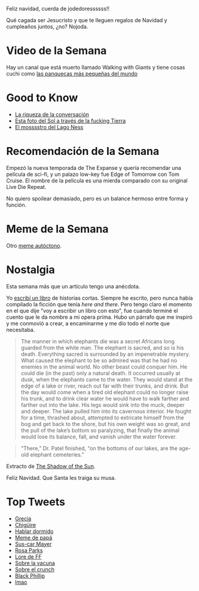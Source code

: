 Feliz navidad, cuerda de jodedoressssss!!

Qué cagada ser Jesucristo y que te lleguen regalos de Navidad y cumpleaños juntos, ¿no? Nojoda.

# Video de la Semana

Hay un canal que está muerto llamado Walking with Giants y tiene cosas cuchi como [las panquecas más pequeñas del mundo](https://www.youtube.com/watch?v=0_ZHlXIlS9M)

# Good to Know

- [La riqueza de la conversación](https://a9.io/glue-comic/)
- [Esta foto del Sol a través de la fucking Tierra](https://apod.nasa.gov/apod/ap980605.html)
- [El mosssstro del Lago Ness](https://narratively.com/the-obsessive-life-and-mysterious-death-of-the-fisherman-who-discovered-the-loch-ness-monster/)

# Recomendación de la Semana

Empezó la nueva temporada de The Expanse y quería recomendar una película de sci-fi, y un palazo low-key fue Edge of Tomorrow con Tom Cruise. El nombre de la película es una mierda comparado con su original Live Die Repeat.

No quiero spoilear demasiado, pero es un balance hermoso entre forma y función.

# Meme de la Semana

Otro [meme autóctono](https://twitter.com/cris7ian/status/1338480049431994368).

# Nostalgia

Esta semana más que un artículo tengo una anécdota.

Yo [escribí un libro](https://www.amazon.com/dp/B00XNZGVB6/ref=dp-kindle-redirect?_encoding=UTF8&btkr=1) de historias cortas. Siempre he escrito, pero nunca había compilado la ficción que tenía _here and there_. Pero tengo claro el momento en el que dije "voy a escribir un libro con esto", fue cuando terminé el cuento que le da nombre a mi opera prima. Hubo un párrafo que me inspiró y me conmovió a crear, a encaminarme y me dio todo el norte que necesitaba.

<blockquote class="tr_bq">
The manner in which elephants die was a secret Africans long guarded from the white man. The elephant is sacred, and so is his death. Everything sacred is surrounded by an impenetrable mystery. What caused the elephant to be so admired was that he had no enemies in the animal world. No other beast could conquer him. He could die (in the past) only a natural death. It occurred usually at dusk, when the elephants came to the water. They would stand at the edge of a lake or river, reach out far with their trunks, and drink. But the day would come when a tired old elephant could no longer raise his trunk, and to drink clear water he would have to walk farther and farther out into the lake. His legs would sink into the muck, deeper and deeper. The lake pulled him into its cavernous interior. He fought for a time, thrashed about, attempted to extricate himself from the bog and get back to the shore, but his own weight was so great, and the pull of the lake’s bottom so paralyzing, that finally the animal would lose its balance, fall, and vanish under the water forever.&nbsp;</blockquote>
<blockquote class="tr_bq">
“There,” Dr. Patel finished, “on the bottoms of our lakes, are the age-old elephant cemeteries.”</blockquote>
Extracto de <a href="https://kindle.amazon.com/work/the-shadow-sun-ebook/B000B5GHTW/B000FC1KDO" target="_blank">The Shadow of the Sun</a>.

Feliz Navidad. Que Santa les traiga su musa.

# Top Tweets

- [Grecia](https://twitter.com/bigsharkguy/status/1340356034611859456)
- [Chigüire](https://twitter.com/CAPYBARA_MAN/status/1340149332817940481)
- [Hablar dormido](https://twitter.com/HarryIsLate/status/1340338998548545539)
- [Meme de papá](https://twitter.com/pinwiposting/status/1340383581013757952)
- [Sus-car Mayer](https://twitter.com/javopasamar/status/1303015162790719488)
- [Rosa Parks](https://twitter.com/discpix/status/1339976185355374592)
- [Lore de FF](https://twitter.com/TurboJehtt/status/1339728589562859521)
- [Sobre la vacuna](https://twitter.com/WheatNOil/status/1339624815137722368)
- [Sobre el crunch](https://twitter.com/ZenOfDesign/status/1339724021802430464)
- [Black Phillip](https://twitter.com/cinefinn/status/1339253956124553216)
- [lmao](https://twitter.com/eerrriiicaa/status/1339012798756446210)
